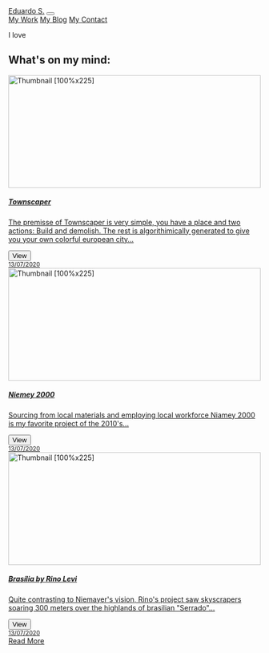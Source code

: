 <html lang="en" dir="ltr">

<head>
  <meta charset="utf-8">
  <title>Eduardo S</title>
  <link rel="stylesheet" href="https://stackpath.bootstrapcdn.com/bootstrap/4.5.0/css/bootstrap.min.css" integrity="sha384-9aIt2nRpC12Uk9gS9baDl411NQApFmC26EwAOH8WgZl5MYYxFfc+NcPb1dKGj7Sk" crossorigin="anonymous">
  <link rel="stylesheet" href="css/master.css">
  <link href="https://fonts.googleapis.com/css2?family=Abril+Fatface&family=Quicksand:wght@700&family=Roboto+Slab&display=swap" rel="stylesheet">
</head>

<body>
  <!-- navbar beginning -->
  <nav class="navbar navbar-expand-lg navbar-light">
    <a class="navbar-brand" href="index.html">Eduardo S.</a>
    <button class="navbar-toggler" type="button" data-toggle="collapse" data-target="#navbarNavAltMarkup" aria-controls="navbarNavAltMarkup" aria-expanded="false" aria-label="Toggle navigation">
      <span class="navbar-toggler-icon"></span>
    </button>
    <div class="collapse navbar-collapse" id="navbarNavAltMarkup">
      <div class="navbar-nav">
        <!-- <a class="nav-item nav-link active" href="#">Me <span class="sr-only">(current)</span></a> -->
        <a class="nav-item nav-link" href="#">My Work</a>
        <a class="nav-item nav-link" href="blog.html">My Blog</a>
        <a class="nav-item nav-link disabled" href="#">My Contact</a>
      </div>
    </div>
  </nav>
  <!-- navbar ending -->
  <div class="row">
    <div class="col-md-12 titlecard">
      <p>I love <span class="typed-text"></span><span class="cursor">&nbsp;</span></p>
    </div>
  </div>
  <!-- h2 to introduce the cards -->
  <h2 id="whatsonmymind">What's on my mind:</h2>
  <!-- cards -->
  <div class="album py-5">
    <div class="container">
      <div class="row">
        <div class="col-md-4">
          <div class="card mb-4 box-shadow">
            <a href="https://store.steampowered.com/app/1291340/Townscaper/">
              <img class="card-img-top" data-src="holder.js/100px225?theme=thumb&amp;bg=55595c&amp;fg=eceeef&amp;text=Thumbnail" alt="Thumbnail [100%x225]"
                src="https://steamcdn-a.akamaihd.net/steam/apps/1291340/ss_23017d1b31ca7ba6356fc94c86d8650e793eb25b.1920x1080.jpg?t=1593531506" data-holder-rendered="true" style="height: 225px; width: 100%; display: block;">
              <div class="card-body">
                <h5 class="card-title">Townscaper</h5>
                <p class="card-text fading">The premisse of Townscaper is very simple, you have a place and two actions: Build and demolish. The rest is algorithimically generated to give you your own colorful european city...</p>
                <div class="d-flex justify-content-between align-items-center">
                  <div class="btn-group">
                    <button type="button" class="btn btn-sm btn-outline-secondary">View</button>
                  </div>
                  <small class="text-muted">13/07/2020</small>
                </div>
              </div>
            </a>
          </div>
        </div>
        <div class="col-md-4">
          <div class="card mb-4 box-shadow">
            <a href="https://store.steampowered.com/app/1291340/Townscaper/">
              <img class="card-img-top" data-src="holder.js/100px225?theme=thumb&amp;bg=55595c&amp;fg=eceeef&amp;text=Thumbnail" alt="Thumbnail [100%x225]"
                src="https://images.adsttc.com/media/images/596b/a7ff/b22e/38cf/d400/01fc/slideshow/East_entry%C2%A9united4design.jpg?1500227571" data-holder-rendered="true" style="height: 225px; width: 100%; display: block;">
              <div class="card-body">
                <h5 class="card-title">Niemey 2000</h5>
                <p class="card-text fading">Sourcing from local materials and employing local workforce Niamey 2000 is my favorite project of the 2010's...</p>
                <div class="d-flex justify-content-between align-items-center">
                  <div class="btn-group">
                    <button type="button" class="btn btn-sm btn-outline-secondary">View</button>
                  </div>
                  <small class="text-muted">13/07/2020</small>
                </div>
              </div>
            </a>
          </div>
        </div>
        <div class="col-md-4">
          <div class="card mb-4 box-shadow">
            <a href="https://store.steampowered.com/app/1291340/Townscaper/">
              <img class="card-img-top" data-src="holder.js/100px225?theme=thumb&amp;bg=55595c&amp;fg=eceeef&amp;text=Thumbnail" alt="Thumbnail [100%x225]"
                src="https://images.adsttc.com/media/images/526d/d237/e8e4/4ef4/c200/058c/slideshow/figura_1.jpg?1382928941" data-holder-rendered="true" style="height: 225px; width: 100%; display: block;">
              <div class="card-body">
                <h5 class="card-title">Brasília by Rino Levi</h5>
                <p class="card-text fading">Quite contrasting to Niemayer's vision, Rino's project saw skyscrapers soaring 300 meters over the highlands of brasilian "Serrado"...</p>
                <div class="d-flex justify-content-between align-items-center">
                  <div class="btn-group">
                    <button type="button" class="btn btn-sm btn-outline-secondary">View</button>
                  </div>
                  <small class="text-muted">13/07/2020</small>
                </div>
              </div>
            </a>
          </div>
        </div>
      </div>
      <nav class="navbar navbar-light justify-content-between">
        <span></span>
        <a class="btn btn-outline-dark" href="https://store.steampowered.com/app/1291340/Townscaper/" role="button">Read More</a>
        </form>
      </nav>
    </div>
  </div>
  <!-- Script for the changing titlecard -->
  <script type="text/javascript" src="js/titlecard.js"></script>
  <!-- script for 3d model -->
  <script type="text/javascript" src="js/three.js"></script>
  <script type="text/javascript" scr="js/GLTFLoader.js"></script>
  <script type="text/javascript"  src="js/threesettings.js"></script>
</body>

</html>

<!-- this is a new card for a new post -->
<!--
<div class="col-md-4">
  <div class="card mb-4 box-shadow">
    <a href="https://store.steampowered.com/app/1291340/Townscaper/">
      <img class="card-img-top" data-src="holder.js/100px225?theme=thumb&amp;bg=55595c&amp;fg=eceeef&amp;text=Thumbnail" alt="Thumbnail [100%x225]"
        src="https://steamcdn-a.akamaihd.net/steam/apps/1291340/ss_23017d1b31ca7ba6356fc94c86d8650e793eb25b.1920x1080.jpg?t=1593531506" data-holder-rendered="true" style="height: 225px; width: 100%; display: block;">
      <div class="card-body">
        <h5 class="card-title">Townscaper</h5>
        <p class="card-text fading">The premisse of Townscaper is very simple, you have a place and two actions: Build and demolish. The rest is algorithimically generated to give you your own colorful european city...</p>
        <div class="d-flex justify-content-between align-items-center">
          <div class="btn-group">
            <button type="button" class="btn btn-sm btn-outline-secondary">View</button>
          </div>
          <small class="text-muted">13/07/2020</small>
        </div>
      </div>
    </a>
  </div>
</div>
-->
